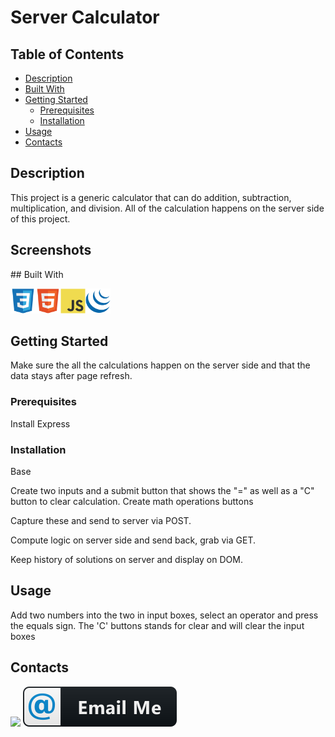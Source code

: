 
# Server Calculator

## Table of Contents

- [Description](#description)
- [Built With](#built-with)
- [Getting Started](#getting-started)
  - [Prerequisites](#prerequisites)
  - [Installation](#installation)
- [Usage](#usage)
- [Contacts](#contacts)

## Description

This project is a generic calculator that can do addition, subtraction, multiplication, and division. All of the calculation happens on the server side of this project.

## Screenshots

<img src="" />## Built With

<a href="https://developer.mozilla.org/en-US/docs/Web/CSS"><img src="https://raw.githubusercontent.com/devicons/devicon/master/icons/css3/css3-original.svg" height="40px" width="40px" /></a><a href="https://developer.mozilla.org/en-US/docs/Web/HTML"><img src="https://raw.githubusercontent.com/devicons/devicon/master/icons/html5/html5-original.svg" height="40px" width="40px" /></a><a href="https://developer.mozilla.org/en-US/docs/Web/JavaScript"><img src="https://raw.githubusercontent.com/devicons/devicon/master/icons/javascript/javascript-original.svg" height="40px" width="40px" /></a><a href="https://jquery.com/"><img src="https://raw.githubusercontent.com/devicons/devicon/master/icons/jquery/jquery-original.svg" height="40px" width="40px" /></a>

## Getting Started

Make sure the all the calculations happen on the server side and that the data stays after page refresh.

### Prerequisites

Install Express

### Installation

Base

Create two inputs and a submit button that shows the "=" as well as a "C" button to clear calculation. Create math operations buttons

Capture these and send to server via POST.

Compute logic on server side and send back, grab via GET.

Keep history of solutions on server and display on DOM.

## Usage

Add two numbers into the two in input boxes, select an operator and press the equals sign. The 'C' buttons stands for clear and will clear the input boxes


## Contacts

<a href="https://www.linkedin.com/in/caleb-hatch-a32945224/"><img src="https://img.shields.io/badge/LinkedIn-0077B5?style=for-the-badge&logo=linkedin&logoColor=white" /></a>  <a href="mailto:hatchcaleb@gmail.com"><img src=https://raw.githubusercontent.com/johnturner4004/readme-generator/master/src/components/assets/images/email_me_button_icon_151852.svg /></a>
